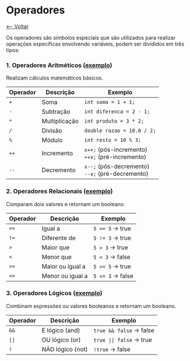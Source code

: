 # Operadores
[<-- Voltar](../README.md)

Os operadores são símbolos especiais que são utilizados para realizar operações específicas envolvendo variáveis, podem ser divididos em três tipos:

### 1. Operadores Aritméticos ([exemplo](./Operadores.java))
Realizam cálculos matemáticos básicos.

| Operador | Descrição | Exemplo |
|----------|-----------|---------|
| ```+``` | Soma | ```int soma = 1 + 1;``` |
| ```-``` | Subtração | ```int diferenca = 2 - 1;``` |
| ```*``` | Multiplicação | ```int produto = 3 * 2;``` |
| ```/``` | Divisão | ```double razao = 10.0 / 2;``` |
| ```%``` | Módulo | ```int resto = 10 % 3;``` |
| ```++``` | Incremento | ```x++;``` (pós-incremento)<br>```++x;``` (pré-incremento) |
| ```--``` | Decremento | ```x--;``` (pós-decremento)<br>```--x;``` (pré-decremento) |

### 2. Operadores Relacionais ([exemplo](./Operadores.java))
Comparam dois valores e retornam um booleano.

| Operador | Descrição | Exemplo |
|----------|-----------|---------|
| ```==``` | Igual a | ```5 == 5``` &rarr; true |
| ```!=``` | Diferente de | ```5 != 3``` &rarr; true |
| ```>``` | Maior que | ```5 > 3``` &rarr; true |
| ```<``` | Menor que | ```5 < 3``` &rarr; false |
| ```>=``` | Maior ou igual a | ```5 >= 5``` &rarr; true |
| ```<=``` | Menor ou igual a | ```5 <= 3``` &rarr; false |

### 3. Operadores Lógicos ([exemplo](./Operadores.java))
Combinam expressões ou valores booleanos e retornam um booleano.

| Operador | Descrição | Exemplo |
|----------|-----------|---------|
| ```&&``` | E lógico (and) | ```true && false``` &rarr; false |
| ```\|\|``` | OU lógico (or) | ```true \|\| false``` &rarr; true |
| ```!``` | NÃO lógico (not) | ```!true``` &rarr; false |